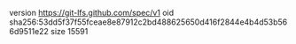 version https://git-lfs.github.com/spec/v1
oid sha256:53dd5f37f55fceae8e87912c2bd488625650d416f2844e4b4d53b566d9511e22
size 15591
